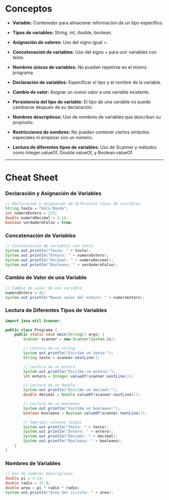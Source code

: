# Conceptos

- **Variable:** Contenedor para almacenar información de un tipo específico.

- **Tipos de variables:** String, int, double, boolean.

- **Asignación de valores:** Uso del signo igual =.

- **Concatenación de variables:** Uso del signo + para unir variables con texto.

- **Nombres únicos de variables:** No pueden repetirse en el mismo programa.

- **Declaración de variables:** Especificar el tipo y el nombre de la variable.

- **Cambio de valor:** Asignar un nuevo valor a una variable existente.

- **Persistencia del tipo de variable:** El tipo de una variable no puede cambiarse después de su declaración.

- **Nombres descriptivos:** Uso de nombres de variables que describan su propósito.

- **Restricciones de nombres:** No pueden contener ciertos símbolos especiales ni empezar con un número.

- **Lectura de diferentes tipos de variables:** Uso de Scanner y métodos como Integer.valueOf, Double.valueOf, y Boolean.valueOf.

---

# Cheat Sheet

### Declaración y Asignación de Variables

```java
// Declaración y asignación de diferentes tipos de variables
String texto = "Hola Mundo";
int numeroEntero = 123;
double numeroDecimal = 3.14;
boolean verdaderoFalso = true;
```

### Concatenación de Variables

```java
// Concatenación de variables con texto
System.out.println("Texto: " + texto);
System.out.println("Entero: " + numeroEntero);
System.out.println("Decimal: " + numeroDecimal);
System.out.println("Booleano: " + verdaderoFalso);
```

### Cambio de Valor de una Variable

```java
// Cambio de valor de una variable
numeroEntero = 42;
System.out.println("Nuevo valor del entero: " + numeroEntero);
```

### Lectura de Diferentes Tipos de Variables

```java
import java.util.Scanner;

public class Programa {
    public static void main(String[] args) {
        Scanner scanner = new Scanner(System.in);

        // Lectura de un string
        System.out.println("Escribe un texto:");
        String texto = scanner.nextLine();

        // Lectura de un entero
        System.out.println("Escribe un entero:");
        int entero = Integer.valueOf(scanner.nextLine());

        // Lectura de un double
        System.out.println("Escribe un decimal:");
        double decimal = Double.valueOf(scanner.nextLine());

        // Lectura de un booleano
        System.out.println("Escribe un booleano:");
        boolean booleano = Boolean.valueOf(scanner.nextLine());

        // Imprimir valores leídos
        System.out.println("Texto: " + texto);
        System.out.println("Entero: " + entero);
        System.out.println("Decimal: " + decimal);
        System.out.println("Booleano: " + booleano);
    }
}
```

### Nombres de Variables

```java
// Uso de nombres descriptivos
double pi = 3.14;
double radio = 22.0;
double area = pi * radio * radio;
System.out.println("Área del círculo: " + area);
```
